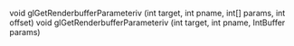 void glGetRenderbufferParameteriv (int target, int pname, int[] params, int offset)
void glGetRenderbufferParameteriv (int target, int pname, IntBuffer params)

